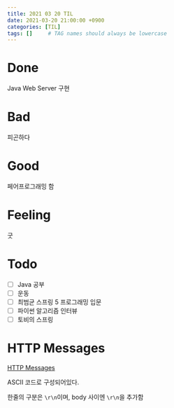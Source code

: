 ```yaml
---
title: 2021 03 20 TIL
date: 2021-03-20 21:00:00 +0900
categories: [TIL]
tags: []     # TAG names should always be lowercase
---
```


# Done

Java Web Server 구현

# Bad

피곤하다

# Good

페어프로그래밍 함

# Feeling

굿

# Todo

- [ ] Java 공부
- [ ] 운동
- [ ] 최범균 스프링 5 프로그래밍 입문
- [ ] 파이썬 알고리즘 인터뷰
- [ ] 토비의 스프링

# HTTP Messages

[HTTP Messages](https://developer.mozilla.org/en-US/docs/Web/HTTP/Messages)

ASCII 코드로 구성되어있다.

한줄의 구분은 `\r\n`이며, body 사이엔 `\r\n`을 추가함
